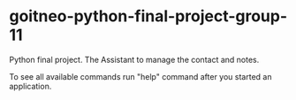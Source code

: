 # goitneo-python-final-project-group-11

Python final project. The Assistant to manage the contact and notes.

To see all available commands run "help" command after you started an application.
